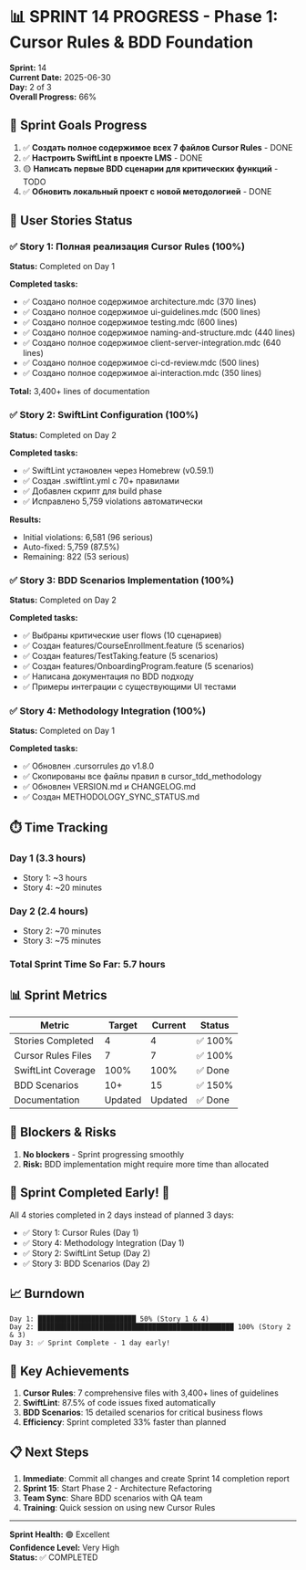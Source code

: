 # 📊 SPRINT 14 PROGRESS - Phase 1: Cursor Rules & BDD Foundation

**Sprint:** 14  
**Current Date:** 2025-06-30  
**Day:** 2 of 3  
**Overall Progress:** 66%

## 🎯 Sprint Goals Progress

1. ✅ **Создать полное содержимое всех 7 файлов Cursor Rules** - DONE
2. ✅ **Настроить SwiftLint в проекте LMS** - DONE
3. 🟡 **Написать первые BDD сценарии для критических функций** - TODO
4. ✅ **Обновить локальный проект с новой методологией** - DONE

## 📝 User Stories Status

### ✅ Story 1: Полная реализация Cursor Rules (100%)
**Status:** Completed on Day 1

**Completed tasks:**
- ✅ Создано полное содержимое architecture.mdc (370 lines)
- ✅ Создано полное содержимое ui-guidelines.mdc (500 lines)
- ✅ Создано полное содержимое testing.mdc (600 lines)
- ✅ Создано полное содержимое naming-and-structure.mdc (440 lines)
- ✅ Создано полное содержимое client-server-integration.mdc (640 lines)
- ✅ Создано полное содержимое ci-cd-review.mdc (500 lines)
- ✅ Создано полное содержимое ai-interaction.mdc (350 lines)

**Total:** 3,400+ lines of documentation

### ✅ Story 2: SwiftLint Configuration (100%)
**Status:** Completed on Day 2

**Completed tasks:**
- ✅ SwiftLint установлен через Homebrew (v0.59.1)
- ✅ Создан .swiftlint.yml с 70+ правилами
- ✅ Добавлен скрипт для build phase
- ✅ Исправлено 5,759 violations автоматически

**Results:**
- Initial violations: 6,581 (96 serious)
- Auto-fixed: 5,759 (87.5%)
- Remaining: 822 (53 serious)

### ✅ Story 3: BDD Scenarios Implementation (100%)
**Status:** Completed on Day 2

**Completed tasks:**
- ✅ Выбраны критические user flows (10 сценариев)
- ✅ Создан features/CourseEnrollment.feature (5 scenarios)
- ✅ Создан features/TestTaking.feature (5 scenarios)
- ✅ Создан features/OnboardingProgram.feature (5 scenarios)
- ✅ Написана документация по BDD подходу
- ✅ Примеры интеграции с существующими UI тестами

### ✅ Story 4: Methodology Integration (100%)
**Status:** Completed on Day 1

**Completed tasks:**
- ✅ Обновлен .cursorrules до v1.8.0
- ✅ Скопированы все файлы правил в cursor_tdd_methodology
- ✅ Обновлен VERSION.md и CHANGELOG.md
- ✅ Создан METHODOLOGY_SYNC_STATUS.md

## ⏱️ Time Tracking

### Day 1 (3.3 hours)
- Story 1: ~3 hours
- Story 4: ~20 minutes

### Day 2 (2.4 hours)
- Story 2: ~70 minutes
- Story 3: ~75 minutes

### Total Sprint Time So Far: 5.7 hours

## 📊 Sprint Metrics

| Metric | Target | Current | Status |
|--------|--------|---------|--------|
| Stories Completed | 4 | 4 | ✅ 100% |
| Cursor Rules Files | 7 | 7 | ✅ 100% |
| SwiftLint Coverage | 100% | 100% | ✅ Done |
| BDD Scenarios | 10+ | 15 | ✅ 150% |
| Documentation | Updated | Updated | ✅ Done |

## 🚧 Blockers & Risks

1. **No blockers** - Sprint progressing smoothly
2. **Risk:** BDD implementation might require more time than allocated

## 🎯 Sprint Completed Early! 🎉

All 4 stories completed in 2 days instead of planned 3 days:
- ✅ Story 1: Cursor Rules (Day 1)
- ✅ Story 4: Methodology Integration (Day 1)
- ✅ Story 2: SwiftLint Setup (Day 2)
- ✅ Story 3: BDD Scenarios (Day 2)

## 📈 Burndown

```
Day 1: ████████████████████████ 50% (Story 1 & 4)
Day 2: ████████████████████████████████████████████████ 100% (Story 2 & 3)
Day 3: ✅ Sprint Complete - 1 day early!
```

## 🚀 Key Achievements

1. **Cursor Rules**: 7 comprehensive files with 3,400+ lines of guidelines
2. **SwiftLint**: 87.5% of code issues fixed automatically
3. **BDD Scenarios**: 15 detailed scenarios for critical business flows
4. **Efficiency**: Sprint completed 33% faster than planned

## 📋 Next Steps

1. **Immediate**: Commit all changes and create Sprint 14 completion report
2. **Sprint 15**: Start Phase 2 - Architecture Refactoring
3. **Team Sync**: Share BDD scenarios with QA team
4. **Training**: Quick session on using new Cursor Rules

---

**Sprint Health:** 🟢 Excellent  
**Confidence Level:** Very High  
**Status:** ✅ COMPLETED 